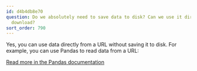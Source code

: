 ```yaml
---
id: d4b4db8e70
question: Do we absolutely need to save data to disk? Can we use it directly from
  download?
sort_order: 790
---
```


Yes, you can use data directly from a URL without saving it to disk. For example, you can use Pandas to read data from a URL:

[Read more in the Pandas documentation](https://pandas.pydata.org/docs/reference/api/pandas.read_parquet.html)